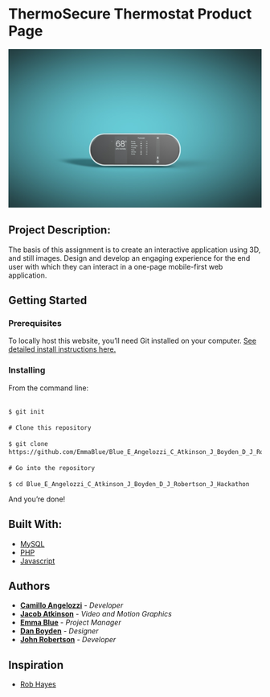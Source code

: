 # ThermoSecure Thermostat Product Page

![](images/main_image.jpg)

## Project Description:

The basis of this assignment is to create an interactive application using 3D, and still images. Design and develop an engaging experience for the end user with which they can interact in a one-page mobile-first web application.

## Getting Started

### Prerequisites

To locally host this website, you’ll need Git installed on your computer.
[See detailed install instructions here.](https://gist.github.com/derhuerst/1b15ff4652a867391f03)

### Installing

From the command line:

```# Initialize git

$ git init

# Clone this repository

$ git clone https://github.com/EmmaBlue/Blue_E_Angelozzi_C_Atkinson_J_Boyden_D_J_Robertson_J_Hackathon.git

# Go into the repository

$ cd Blue_E_Angelozzi_C_Atkinson_J_Boyden_D_J_Robertson_J_Hackathon

```

And you’re done!

## Built With:

* [MySQL](https://www.mysql.com/)
* [PHP](https://www.phpmyadmin.net/)
* [Javascript](https://www.javascript.com/) 

## Authors
* [**Camillo Angelozzi**](https://github.com/cangelozzi) - *Developer*
* [**Jacob Atkinson**](https://github.com/jiatkinson) - *Video and Motion Graphics*
* [**Emma Blue**](https://github.com/EmmaBlue) - *Project Manager*
* [**Dan Boyden**](https://github.com/OfficialDboyden) - *Designer*
* [**John Robertson**](https://github.com/tectone) - *Developer*

## Inspiration

* [Rob Hayes](https://www.robhayesstore.com/?ref=lapaninja) 